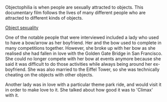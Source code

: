Objectophilia is when people are sexually attracted to objects. This documentary film follows the lives of many different people who are attracted to different kinds of objects. 

[Object sexuality](https://en.wikipedia.org/wiki/Object_sexuality)

One of the notable people that were interviewed included a lady who used to have a bow/arrow as her boyfriend. Her and the bow used to complete in many competitions together. However, she broke up with her bow as she realised she had fallen in love with the Golden Gate Bridge in San Francisco. She could no longer compete with her bow at events anymore because she said it was difficult to do those activities while always being around her ex-boyfriend. She was also married to the Eiffel Tower, so she was technically cheating on the objects with other objects.

Another lady was in love with a particular theme park ride, and would visit it in order to make love to it. She talked about how good it was to 'Climax' with it.